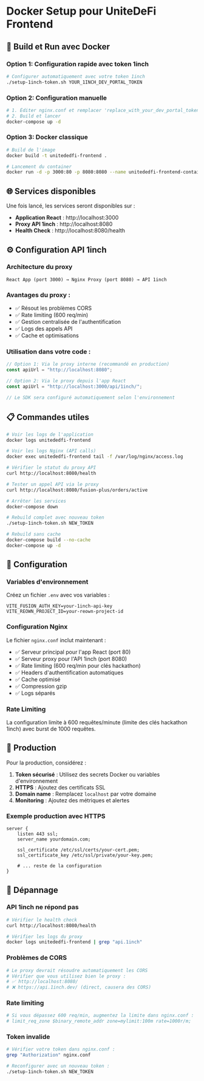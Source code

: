 # Docker Setup pour UniteDeFi Frontend

## 🐳 Build et Run avec Docker

### Option 1: Configuration rapide avec token 1inch

```bash
# Configurer automatiquement avec votre token 1inch
./setup-1inch-token.sh YOUR_1INCH_DEV_PORTAL_TOKEN
```

### Option 2: Configuration manuelle

```bash
# 1. Éditer nginx.conf et remplacer 'replace_with_your_dev_portal_token' par votre vrai token
# 2. Build et lancer
docker-compose up -d
```

### Option 3: Docker classique

```bash
# Build de l'image
docker build -t unitededfi-frontend .

# Lancement du container
docker run -d -p 3000:80 -p 8080:8080 --name unitededfi-frontend-container unitededfi-frontend
```

## 🌐 Services disponibles

Une fois lancé, les services seront disponibles sur :

- **Application React** : http://localhost:3000
- **Proxy API 1inch** : http://localhost:8080
- **Health Check** : http://localhost:8080/health

## ⚙️ Configuration API 1inch

### Architecture du proxy

```
React App (port 3000) → Nginx Proxy (port 8080) → API 1inch
```

### Avantages du proxy :
- ✅ Résout les problèmes CORS
- ✅ Rate limiting (600 req/min)
- ✅ Gestion centralisée de l'authentification
- ✅ Logs des appels API
- ✅ Cache et optimisations

### Utilisation dans votre code :

```typescript
// Option 1: Via le proxy interne (recommandé en production)
const apiUrl = "http://localhost:8080";

// Option 2: Via le proxy depuis l'app React
const apiUrl = "http://localhost:3000/api/1inch/";

// Le SDK sera configuré automatiquement selon l'environnement
```

## 📋 Commandes utiles

```bash
# Voir les logs de l'application
docker logs unitededfi-frontend

# Voir les logs Nginx (API calls)
docker exec unitededfi-frontend tail -f /var/log/nginx/access.log

# Vérifier le statut du proxy API
curl http://localhost:8080/health

# Tester un appel API via le proxy
curl http://localhost:8080/fusion-plus/orders/active

# Arrêter les services
docker-compose down

# Rebuild complet avec nouveau token
./setup-1inch-token.sh NEW_TOKEN

# Rebuild sans cache
docker-compose build --no-cache
docker-compose up -d
```

## 🔧 Configuration

### Variables d'environnement

Créez un fichier `.env` avec vos variables :

```env
VITE_FUSION_AUTH_KEY=your-1inch-api-key
VITE_REOWN_PROJECT_ID=your-reown-project-id
```

### Configuration Nginx

Le fichier `nginx.conf` inclut maintenant :
- ✅ Serveur principal pour l'app React (port 80)
- ✅ Serveur proxy pour l'API 1inch (port 8080)
- ✅ Rate limiting (600 req/min pour clés hackathon)
- ✅ Headers d'authentification automatiques
- ✅ Cache optimisé
- ✅ Compression gzip
- ✅ Logs séparés

### Rate Limiting

La configuration limite à 600 requêtes/minute (limite des clés hackathon 1inch) avec burst de 1000 requêtes.

## 🚀 Production

Pour la production, considérez :

1. **Token sécurisé** : Utilisez des secrets Docker ou variables d'environnement
2. **HTTPS** : Ajoutez des certificats SSL
3. **Domain name** : Remplacez `localhost` par votre domaine
4. **Monitoring** : Ajoutez des métriques et alertes

### Exemple production avec HTTPS

```nginx
server {
    listen 443 ssl;
    server_name yourdomain.com;
    
    ssl_certificate /etc/ssl/certs/your-cert.pem;
    ssl_certificate_key /etc/ssl/private/your-key.pem;
    
    # ... reste de la configuration
}
```

## 🐛 Dépannage

### API 1inch ne répond pas
```bash
# Vérifier le health check
curl http://localhost:8080/health

# Vérifier les logs du proxy
docker logs unitededfi-frontend | grep "api.1inch"
```

### Problèmes de CORS
```bash
# Le proxy devrait résoudre automatiquement les CORS
# Vérifier que vous utilisez bien le proxy :
# ✅ http://localhost:8080/
# ❌ https://api.1inch.dev/ (direct, causera des CORS)
```

### Rate limiting
```bash
# Si vous dépassez 600 req/min, augmentez la limite dans nginx.conf :
# limit_req_zone $binary_remote_addr zone=mylimit:100m rate=1000r/m;
```

### Token invalide
```bash
# Vérifier votre token dans nginx.conf :
grep "Authorization" nginx.conf

# Reconfigurer avec un nouveau token :
./setup-1inch-token.sh NEW_TOKEN
```
